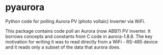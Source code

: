 # pyaurora
Python code for polling Aurora PV (photo voltaic) Inverter via WiFi.

This package contains code poll an Aurora (now ABB?) PV inverter.  It borrows concepts and 
constants from C code in aurora-1.8.8.  The key motivation for writing it was to read directly from a WiFi - RS-485
device and it reads only a subset of the data that aurora does.
